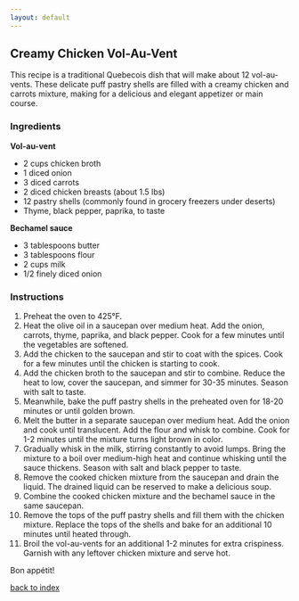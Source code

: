 ```yaml
---
layout: default
---
```


## Creamy Chicken Vol-Au-Vent
<!---
@pwndr3
-->
This recipe is a traditional Quebecois dish that will make about 12 vol-au-vents. These delicate puff pastry shells are filled with a creamy chicken and carrots mixture, making for a delicious and elegant appetizer or main course.

### Ingredients
**Vol-au-vent**
- 2 cups chicken broth
- 1 diced onion
- 3 diced carrots
- 2 diced chicken breasts (about 1.5 lbs)
- 12 pastry shells (commonly found in grocery freezers under deserts)
- Thyme, black pepper, paprika, to taste

**Bechamel sauce**
- 3 tablespoons butter
- 3 tablespoons flour
- 2 cups milk
- 1/2 finely diced onion

### Instructions
1. Preheat the oven to 425°F.
2. Heat the olive oil in a saucepan over medium heat. Add the onion, carrots, thyme, paprika, and black pepper. Cook for a few minutes until the vegetables are softened.
3. Add the chicken to the saucepan and stir to coat with the spices. Cook for a few minutes until the chicken is starting to cook.
4. Add the chicken broth to the saucepan and stir to combine. Reduce the heat to low, cover the saucepan, and simmer for 30-35 minutes. Season with salt to taste.
5. Meanwhile, bake the puff pastry shells in the preheated oven for 18-20 minutes or until golden brown.
6. Melt the butter in a separate saucepan over medium heat. Add the onion and cook until translucent. Add the flour and whisk to combine. Cook for 1-2 minutes until the mixture turns light brown in color.
7. Gradually whisk in the milk, stirring constantly to avoid lumps. Bring the mixture to a boil over medium-high heat and continue whisking until the sauce thickens. Season with salt and black pepper to taste.
8. Remove the cooked chicken mixture from the saucepan and drain the liquid. The drained liquid can be reserved to make a delicious soup.
9. Combine the cooked chicken mixture and the bechamel sauce in the same saucepan.
10. Remove the tops of the puff pastry shells and fill them with the chicken mixture. Replace the tops of the shells and bake for an additional 10 minutes until heated through.
11. Broil the vol-au-vents for an additional 1-2 minutes for extra crispiness. Garnish with any leftover chicken mixture and serve hot.

Bon appétit!

[back to index](../)